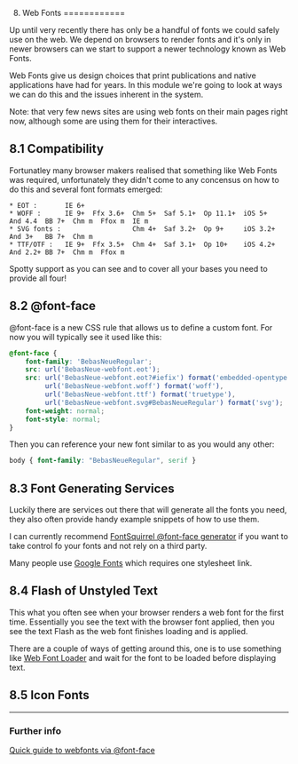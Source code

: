8. Web Fonts
============

Up until very recently there has only be a handful of fonts we could safely use on the web. We depend on browsers to render fonts and it's only in newer browsers can we start to support a newer technology known as Web Fonts.

Web Fonts give us design choices that print publications and native applications have had for years. In this module we're going to look at ways we can do this and the issues inherent in the system.

Note: that very few news sites are using web fonts on their main pages right now, although some are using them for their interactives.

8.1 Compatibility
-----------------

Fortunatley many browser makers realised that something like Web Fonts was required, unfortunately they didn't come to any concensus on how to do this and several font formats emerged:

`````
* EOT :       IE 6+
* WOFF :      IE 9+  Ffx 3.6+  Chm 5+  Saf 5.1+  Op 11.1+  iOS 5+   And 4.4  BB 7+  Chm m  Ffox m  IE m
* SVG fonts :                  Chm 4+  Saf 3.2+  Op 9+     iOS 3.2+ And 3+   BB 7+  Chm m
* TTF/OTF :   IE 9+  Ffx 3.5+  Chm 4+  Saf 3.1+  Op 10+    iOS 4.2+ And 2.2+ BB 7+  Chm m  Ffox m

`````

Spotty support as you can see and to cover all your bases you need to provide all four!

8.2 @font-face
--------------

@font-face is a new CSS rule that allows us to define a custom font. For now you will typically see it used like this:

`````css
@font-face {
    font-family: 'BebasNeueRegular';
    src: url('BebasNeue-webfont.eot');
    src: url('BebasNeue-webfont.eot?#iefix') format('embedded-opentype'),
         url('BebasNeue-webfont.woff') format('woff'),
         url('BebasNeue-webfont.ttf') format('truetype'),
         url('BebasNeue-webfont.svg#BebasNeueRegular') format('svg');
    font-weight: normal;
    font-style: normal;
}
`````
Then you can reference your new font similar to as you would any other:

`````css
body { font-family: "BebasNeueRegular", serif }
`````

8.3 Font Generating Services
----------------------------

Luckily there are services out there that will generate all the fonts you need, they also often provide handy example snippets of how to use them.

I can currently recommend [FontSquirrel @font-face generator](http://www.fontsquirrel.com/fontface/generator) if you want to take control fo your fonts and not rely on a third party.

Many people use [Google Fonts](http://www.google.com/fonts) which requires one stylesheet link.



8.4 Flash of Unstyled Text
--------------------------

This what you often see when your browser renders a web font for the first time. Essentially you see the text with the browser font applied, then you see the text Flash as the web font finishes loading and is applied.

There are a couple of ways of getting around this, one is to use something like [Web Font Loader](https://github.com/typekit/webfontloader) and wait for the font to be loaded before displaying text.


8.5 Icon Fonts
--------------



---

### Further info

[Quick guide to webfonts via @font-face](http://www.html5rocks.com/en/tutorials/webfonts/quick/)

